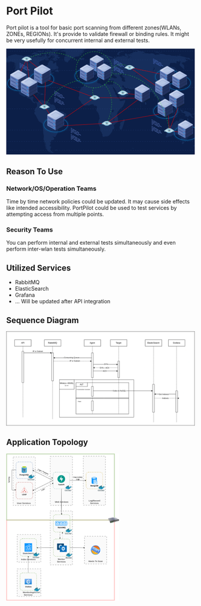 # Port Pilot
Port pilot is a tool for basic port scanning from different zones(WLANs, ZONEs, REGIONs). It's provide to validate firewall or binding rules. It might be very usefully for concurrent internal and external tests.
<center><img src="./Docs/view.png" alt="drawing" width="550"/></center>

## Reason To Use
### Network/OS/Operation Teams
Time by time network policies could be updated. It may cause side effects like intended accessibility. PortPilot could be used to test services by attempting access from multiple points.
### Security Teams
You can perform internal and external tests simultaneously and even perform inter-wlan tests simultaneously.

## Utilized Services
 * RabbitMQ
 * ElasticSearch
 * Grafana
 * ... Will be updated after API integration

## Sequence Diagram
<img src="Docs/Sequence.png">

## Application Topology
<img src="Docs/topo-new.png" width="60%">

